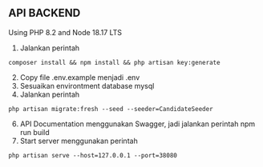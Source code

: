 ## API BACKEND
Using PHP 8.2 and Node 18.17 LTS


1. Jalankan perintah 
~~~
composer install && npm install && php artisan key:generate
~~~
2. Copy file .env.example menjadi .env
3. Sesuaikan environtment database mysql
4. Jalankan perintah
~~~
php artisan migrate:fresh --seed --seeder=CandidateSeeder
~~~
6. API Documentation menggunakan Swagger, jadi jalankan perintah npm run build
7. Start server menggunakan perintah
~~~
php artisan serve --host=127.0.0.1 --port=38080
~~~

